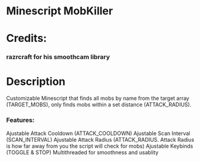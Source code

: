# Minescript MobKiller

# Credits:
### razrcraft for his smoothcam library

# Description
Customizable Minescript that finds all mobs by name from the target array (TARGET_MOBS), 
only finds mobs within a set distance (ATTACK_RADIUS).

### Features:
Ajustable Attack Cooldown (ATTACK_COOLDOWN)
Ajustable Scan Interval (SCAN_INTERVAL)
Ajustable Attack Radius (ATTACK_RADIUS. Attack Radius is how far away from you the script will check for mobs)
Ajustable Keybinds (TOGGLE & STOP)
Multithreaded for smoothness and usablity
